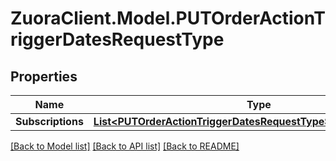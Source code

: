 # ZuoraClient.Model.PUTOrderActionTriggerDatesRequestType

## Properties

Name | Type | Description | Notes
------------ | ------------- | ------------- | -------------
**Subscriptions** | [**List&lt;PUTOrderActionTriggerDatesRequestTypeSubscriptionsInner&gt;**](PUTOrderActionTriggerDatesRequestTypeSubscriptionsInner.md) |  | [optional] 

[[Back to Model list]](../README.md#documentation-for-models) [[Back to API list]](../README.md#documentation-for-api-endpoints) [[Back to README]](../README.md)


